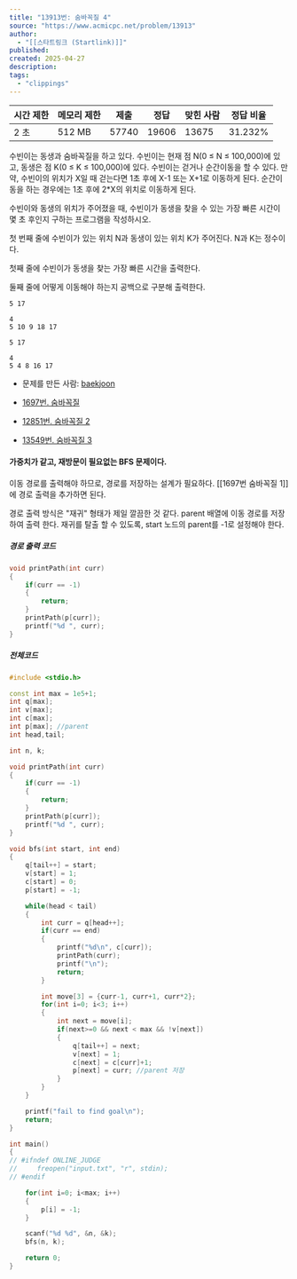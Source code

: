 ```yaml
---
title: "13913번: 숨바꼭질 4"
source: "https://www.acmicpc.net/problem/13913"
author:
  - "[[스타트링크 (Startlink)]]"
published:
created: 2025-04-27
description:
tags:
  - "clippings"
---
```


| 시간 제한 | 메모리 제한 | 제출 | 정답 | 맞힌 사람 | 정답 비율 |
| --- | --- | --- | --- | --- | --- |
| 2 초 | 512 MB | 57740 | 19606 | 13675 | 31.232% |

수빈이는 동생과 숨바꼭질을 하고 있다. 수빈이는 현재 점 N(0 ≤ N ≤ 100,000)에 있고, 동생은 점 K(0 ≤ K ≤ 100,000)에 있다. 수빈이는 걷거나 순간이동을 할 수 있다. 만약, 수빈이의 위치가 X일 때 걷는다면 1초 후에 X-1 또는 X+1로 이동하게 된다. 순간이동을 하는 경우에는 1초 후에 2\*X의 위치로 이동하게 된다.

수빈이와 동생의 위치가 주어졌을 때, 수빈이가 동생을 찾을 수 있는 가장 빠른 시간이 몇 초 후인지 구하는 프로그램을 작성하시오.

첫 번째 줄에 수빈이가 있는 위치 N과 동생이 있는 위치 K가 주어진다. N과 K는 정수이다.

첫째 줄에 수빈이가 동생을 찾는 가장 빠른 시간을 출력한다.

둘째 줄에 어떻게 이동해야 하는지 공백으로 구분해 출력한다.

```
5 17
```

```
4
5 10 9 18 17
```

```
5 17
```

```
4
5 4 8 16 17
```

- 문제를 만든 사람: [baekjoon](https://www.acmicpc.net/user/baekjoon)

- [1697번. 숨바꼭질](https://www.acmicpc.net/problem/1697)
- [12851번. 숨바꼭질 2](https://www.acmicpc.net/problem/12851)
- [13549번. 숨바꼭질 3](https://www.acmicpc.net/problem/13549)




#### 가중치가 같고, 재방문이 필요없는 BFS 문제이다.

이동 경로를 출력해야 하므로, 경로를 저장하는 설계가 필요하다.
[[1697번 숨바꼭질 1]] 에 경로 출력을 추가하면 된다.

경로 출력 방식은 "재귀" 형태가 제일 깔끔한 것 같다.
parent 배열에 이동 경로를 저장하여 출력 한다.
재귀를 탈출 할 수 있도록,  start 노드의 parent를 -1로 설정해야 한다.

##### 경로 출력 코드

```cpp
void printPath(int curr)
{
    if(curr == -1)
    {
        return;
    }
    printPath(p[curr]);
    printf("%d ", curr);
}
```

##### 전체코드

```cpp
#include <stdio.h>

const int max = 1e5+1;
int q[max];
int v[max];
int c[max];
int p[max]; //parent
int head,tail;

int n, k;

void printPath(int curr)
{
    if(curr == -1)
    {
        return;
    }
    printPath(p[curr]);
    printf("%d ", curr);
}

void bfs(int start, int end)
{
    q[tail++] = start;
    v[start] = 1;
    c[start] = 0;
    p[start] = -1;

    while(head < tail)
    {
        int curr = q[head++];
        if(curr == end)
        {
            printf("%d\n", c[curr]);
            printPath(curr);
            printf("\n");
            return;
        }

        int move[3] = {curr-1, curr+1, curr*2};
        for(int i=0; i<3; i++)
        {
            int next = move[i];
            if(next>=0 && next < max && !v[next])
            {
                q[tail++] = next;
                v[next] = 1;
                c[next] = c[curr]+1;
                p[next] = curr; //parent 저장
            }
        }
    }

    printf("fail to find goal\n");
    return;
}

int main()
{
// #ifndef ONLINE_JUDGE
//     freopen("input.txt", "r", stdin);
// #endif

    for(int i=0; i<max; i++)
    {
        p[i] = -1;
    }

    scanf("%d %d", &n, &k);
    bfs(n, k);

    return 0;
}
```